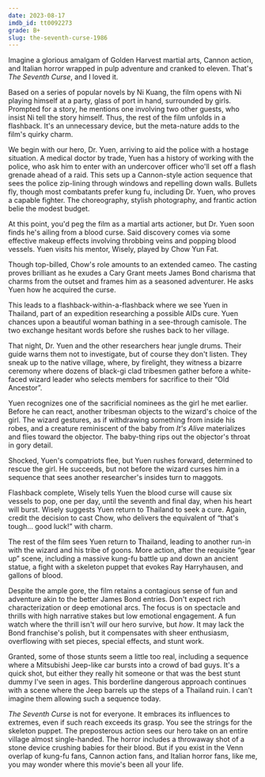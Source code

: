 ```yaml
---
date: 2023-08-17
imdb_id: tt0092273
grade: B+
slug: the-seventh-curse-1986
---
```


Imagine a glorious amalgam of Golden Harvest martial arts, Cannon action, and Italian horror wrapped in pulp adventure and cranked to eleven. That's _The Seventh Curse_, and I loved it.

<!-- end -->

Based on a series of popular novels by Ni Kuang, the film opens with Ni playing himself at a party, glass of port in hand, surrounded by girls. Prompted for a story, he mentions one involving two other guests, who insist Ni tell the story himself. Thus, the rest of the film unfolds in a flashback. It's an unnecessary device, but the meta-nature adds to the film's quirky charm.

We begin with our hero, Dr. Yuen, arriving to aid the police with a hostage situation. A medical doctor by trade, Yuen has a history of working with the police, who ask him to enter with an undercover officer who'll set off a flash grenade ahead of a raid. This sets up a Cannon-style action sequence that sees the police zip-lining through windows and repelling down walls. Bullets fly, though most combatants prefer kung fu, including Dr. Yuen, who proves a capable fighter. The choreography, stylish photography, and frantic action belie the modest budget.

At this point, you'd peg the film as a martial arts actioner, but Dr. Yuen soon finds he's ailing from a blood curse. Said discovery comes via some effective makeup effects involving throbbing veins and popping blood vessels. Yuen visits his mentor, Wisely, played by Chow Yun Fat.

Though top-billed, Chow's role amounts to an extended cameo. The casting proves brilliant as he exudes a Cary Grant meets James Bond charisma that charms from the outset and frames him as a seasoned adventurer. He asks Yuen how he acquired the curse.

This leads to a flashback-within-a-flashback where we see Yuen in Thailand, part of an expedition researching a possible AIDs cure. Yuen chances upon a beautiful woman bathing in a see-through camisole. The two exchange hesitant words before she rushes back to her village.

That night, Dr. Yuen and the other researchers hear jungle drums. Their guide warns them not to investigate, but of course they don't listen. They sneak up to the native village, where, by firelight, they witness a bizarre ceremony where dozens of black-gi clad tribesmen gather before a white-faced wizard leader who selects members for sacrifice to their “Old Ancestor”.

Yuen recognizes one of the sacrificial nominees as the girl he met earlier. Before he can react, another tribesman objects to the wizard's choice of the girl. The wizard gestures, as if withdrawing something from inside his robes, and a creature reminiscent of the baby from <span data-imdb-id="tt0071675">_It's Alive_</span> materializes and flies toward the objector. The baby-thing rips out the objector's throat in gory detail.

Shocked, Yuen's compatriots flee, but Yuen rushes forward, determined to rescue the girl. He succeeds, but not before the wizard curses him in a sequence that sees another researcher's insides turn to maggots.

Flashback complete, Wisely tells Yuen the blood curse will cause six vessels to pop, one per day, until the seventh and final day, when his heart will burst. Wisely suggests Yuen return to Thailand to seek a cure. Again, credit the decision to cast Chow, who delivers the equivalent of “that's tough… good luck!” with charm.

The rest of the film sees Yuen return to Thailand, leading to another run-in with the wizard and his tribe of goons. More action, after the requisite “gear up” scene, including a massive kung-fu battle up and down an ancient statue, a fight with a skeleton puppet that evokes Ray Harryhausen, and gallons of blood.

Despite the ample gore, the film retains a contagious sense of fun and adventure akin to the better James Bond entries. Don't expect rich characterization or deep emotional arcs. The focus is on spectacle and thrills with high narrative stakes but low emotional engagement. A fun watch where the thrill isn't _will_ our hero survive, but _how_. It may lack the Bond franchise's polish, but it compensates with sheer enthusiasm, overflowing with set pieces, special effects, and stunt work.

Granted, some of those stunts seem a little too real, including a sequence where a Mitsubishi Jeep-like car bursts into a crowd of bad guys. It's a quick shot, but either they really hit someone or that was the best stunt dummy I've seen in ages. This borderline dangerous approach continues with a scene where the Jeep barrels up the steps of a Thailand ruin. I can't imagine them allowing such a sequence today.

_The Seventh Curse_ is not for everyone. It embraces its influences to extremes, even if such reach exceeds its grasp. You see the strings for the skeleton puppet. The preposterous action sees our hero take on an entire village almost single-handed. The horror includes a throwaway shot of a stone device crushing babies for their blood. But if you exist in the Venn overlap of kung-fu fans, Cannon action fans, and Italian horror fans, like me, you may wonder where this movie's been all your life.
